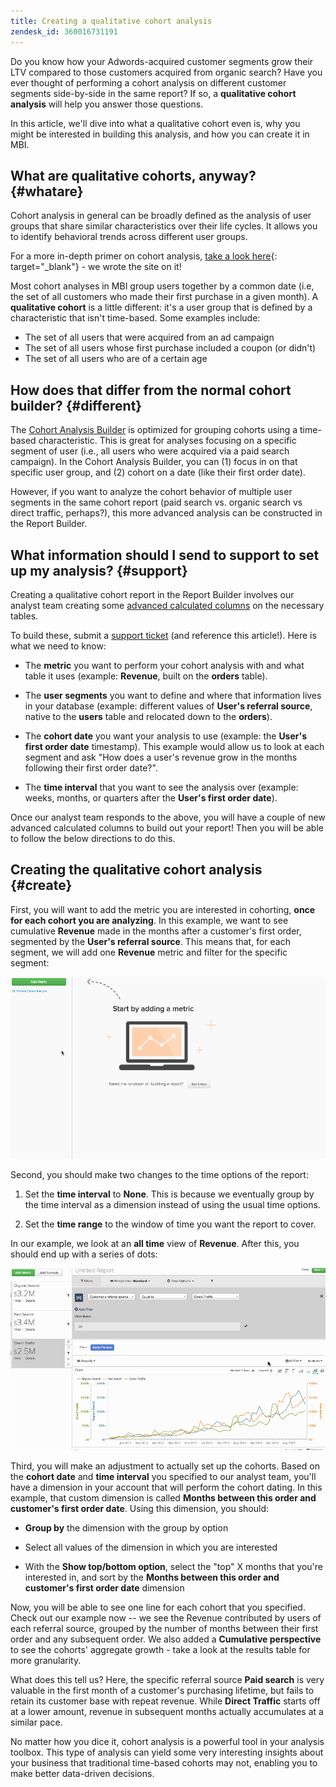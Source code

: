 ```yaml
---
title: Creating a qualitative cohort analysis
zendesk_id: 360016731191
---
```


Do you know how your Adwords-acquired customer segments grow their LTV compared to those customers acquired from organic search? Have you ever thought of performing a cohort analysis on different customer segments side-by-side in the same report? If so, a **qualitative cohort analysis** will help you answer those questions.

In this article, we'll dive into what a qualitative cohort even is, why you might be interested in building this analysis, and how you can create it in MBI.

## What are qualitative cohorts, anyway? {#whatare}

Cohort analysis in general can be broadly defined as the analysis of user groups that share similar characteristics over their life cycles. It allows you to identify behavioral trends across different user groups.

For a more in-depth primer on cohort analysis, [take a look here](https://www.cohortanalysis.com/){: target="_blank"} - we wrote the site on it!

Most cohort analyses in MBI group users together by a common date (i.e, the set of all customers who made their first purchase in a given month). A **qualitative cohort** is a little different: it's a user group that is defined by a characteristic that isn't time-based. Some examples include:

* The set of all users that were acquired from an ad campaign
* The set of all users whose first purchase included a coupon (or didn't)
* The set of all users who are of a certain age

## How does that differ from the normal cohort builder? {#different}

The [Cohort Analysis Builder](../dev-reports/cohort-rpt-bldr.md) is optimized for grouping cohorts using a time-based characteristic. This is great for analyses focusing on a specific segment of user (i.e., all users who were acquired via a paid search campaign). In the Cohort Analysis Builder, you can (1) focus in on that specific user group, and (2) cohort on a date (like their first order date).

However, if you want to analyze the cohort behavior of multiple user segments in the same cohort report (paid search vs. organic search vs direct traffic, perhaps?), this more advanced analysis can be constructed in the Report Builder.

## What information should I send to support to set up my analysis? {#support}

Creating a qualitative cohort report in the Report Builder involves our analyst team creating some [advanced calculated columns](../data-warehouse-mgr/creating-calculated-columns.md) on the necessary tables.

To build these, submit a [support ticket](../../getting-started/support.md) (and reference this article!). Here is what we need to know:

* The **metric** you want to perform your cohort analysis with and what table it uses (example: **Revenue**, built on the **orders** table).

* The **user segments** you want to define and where that information lives in your database (example: different values of **User's referral source**, native to the **users** table and relocated down to the **orders**).

* The **cohort date** you want your analysis to use (example: the **User's first order date** timestamp). This example would allow us to look at each segment and ask "How does a user's revenue grow in the months following their first order date?".

* The **time interval** that you want to see the analysis over (example: weeks, months, or quarters after the **User's first order date**).

Once our analyst team responds to the above, you will have a couple of new advanced calculated columns to build out your report! Then you will be able to follow the below directions to do this.

## Creating the qualitative cohort analysis {#create}

First, you will want to add the metric you are interested in cohorting, **once for each cohort you are analyzing**. In this example, we want to see cumulative **Revenue** made in the months after a customer's first order, segmented by the **User's referral source**. This means that, for each segment, we will add one **Revenue** metric and filter for the specific segment:

![](../../assets/qualcohort1.gif)

Second, you should make two changes to the time options of the report:

1. Set the **time interval** to **None**. This is because we eventually group by the time interval as a dimension instead of using the usual time options.

1. Set the **time range** to the window of time you want the report to cover.

In our example, we look at an **all time** view of **Revenue**. After this, you should end up with a series of dots:

![](../../assets/qualcohort2.gif)

Third, you will make an adjustment to actually set up the cohorts. Based on the **cohort date** and **time interval** you specified to our analyst team, you'll have a dimension in your account that will perform the cohort dating. In this example, that custom dimension is called **Months between this order and customer's first order date**. Using this dimension, you should:

* **Group by** the dimension with the group by option

* Select all values of the dimension in which you are interested

* With the **Show top/bottom option**, select the "top" X months that you're interested in, and sort by the **Months between this order and customer's first order date** dimension

Now, you will be able to see one line for each cohort that you specified. Check out our example now -- we see the Revenue contributed by users of each referral source, grouped by the number of months between their first order and any subsequent order. We also added a **Cumulative perspective** to see the cohorts' aggregate growth - take a look at the results table for more granularity.

What does this tell us? Here, the specific referral source **Paid search** is very valuable in the first month of a customer's purchasing lifetime, but fails to retain its customer base with repeat revenue. While **Direct Traffic** starts off at a lower amount, revenue in subsequent months actually accumulates at a similar pace.

No matter how you dice it, cohort analysis is a powerful tool in your analysis toolbox. This type of analysis can yield some very interesting insights about your business that traditional time-based cohorts may not, enabling you to make better data-driven decisions.
